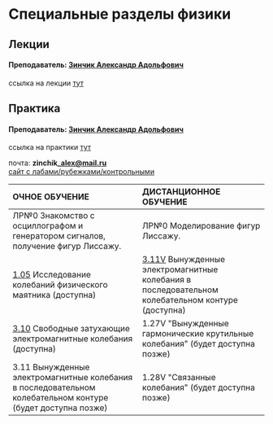 # Специальные разделы физики

## Лекции

#### Преподаватель: [Зинчик Александр Адольфович](https://isu.ifmo.ru/pls/apex/f?p=2143:3:105747231495544::NO::PID:105840)

ссылка на лекции [тут](https://itmo.zoom.us/j/87044790587?pwd=L3JIcnNDeDY4ZU91VnFqY0xVYUw3QT09)

## Практика

#### Преподаватель: [Зинчик Александр Адольфович](https://isu.ifmo.ru/pls/apex/f?p=2143:3:105747231495544::NO::PID:105840)

ссылка на практики [тут](https://itmo.zoom.us/j/81010619116?pwd=LzJEM2p2VjM4TE0rcGRnWU04aDBSdz09)

почта: **zinchik\_alex@mail.ru**  
[сайт с лабами/рубежками/контрольными](https://study.physics.itmo.ru/login/index.php)

| ОЧНОЕ ОБУЧЕНИЕ | ДИСТАНЦИОННОЕ ОБУЧЕНИЕ |
| :--- | :--- |
| ЛР№0 Знакомство с осциллографом и генератором сигналов, получение фигур Лиссажу. | ЛР№0 Моделирование фигур Лиссажу. |
| [1.05](https://study.physics.itmo.ru/course/view.php?id=95&section=7) Исследование колебаний физического маятника \(доступна\) | [3.11V](https://study.physics.itmo.ru/course/view.php?id=74&section=12) Вынужденные электромагнитные колебания в последовательном колебательном контуре \(доступна\) |
| [3.10](https://study.physics.itmo.ru/course/view.php?id=74&section=11) Свободные затухающие электромагнитные колебания \(доступна\) | 1.27V "Вынужденные гармонические крутильные колебания" \(будет доступна позже\) |
| 3.11 Вынужденные электромагнитные колебания в последовательном колебательном контуре \(будет доступна позже\) | 1.28V "Связанные колебания" \(будет доступна позже\) |

